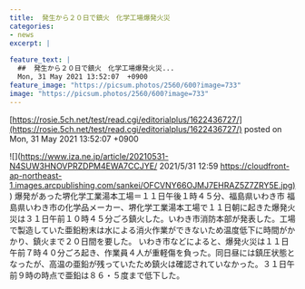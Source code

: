 ```yaml
---
title:  発生から２０日で鎮火　化学工場爆発火災  
categories:
- news
excerpt: |
  
feature_text: |
  ##  発生から２０日で鎮火　化学工場爆発火災...
  Mon, 31 May 2021 13:52:07  +0900
feature_image: "https://picsum.photos/2560/600?image=733"
image: "https://picsum.photos/2560/600?image=733"
---
```


[https://rosie.5ch.net/test/read.cgi/editorialplus/1622436727/](https://rosie.5ch.net/test/read.cgi/editorialplus/1622436727/)
posted on Mon, 31 May 2021 13:52:07  +0900

<!--more-->

![](https://www.iza.ne.jp/article/20210531-N4SUW3HNOVPRZDPM4EWA7CCJYE/ 2021/5/31 12:59 [https://cloudfront-ap-northeast-1.images.arcpublishing.com/sankei/OFCVNY66OJMJ7EHRAZ5Z7ZRY5E.jpg)](https://cloudfront-ap-northeast-1.images.arcpublishing.com/sankei/OFCVNY66OJMJ7EHRAZ5Z7ZRY5E.jpg)) 爆発があった堺化学工業湯本工場＝１１日午後１時４５分、福島県いわき市 福島県いわき市の化学品メーカー、堺化学工業湯本工場で１１日朝に起きた爆発火災は３１日午前１０時４５分ごろ鎮火した。いわき市消防本部が発表した。工場で製造していた亜鉛粉末は水による消火作業ができないため温度低下に時間がかかり、鎮火まで２０日間を要した。 いわき市などによると、爆発火災は１１日午前７時４０分ごろ起き、作業員４人が重軽傷を負った。同日昼には鎮圧状態となったが、高温の亜鉛が残っていたため鎮火は確認されていなかった。３１日午前９時の時点で亜鉛は８６・５度まで低下した。
